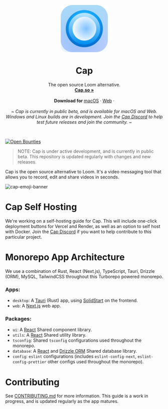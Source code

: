 <p align="center">
  <p align="center">
   <img width="150" height="150" src="https://github.com/CapSoftware/Cap/blob/main/apps/desktop/src-tauri/icons/Square310x310Logo.png" alt="Logo">
  </p>
	<h1 align="center"><b>Cap</b></h1>
	<p align="center">
		The open source Loom alternative.
    <br />
    <a href="https://cap.so"><strong>Cap.so »</strong></a>
    <br />
    <br />
    <b>Download for </b>
		<a href="https://cap.so/download">macOS</a> ·
		<a href="https://cap.so/record">Web</a> ·
    <br />
    <br />
    <i>~ Cap is currently in public beta, and is available for macOS and Web. Windows and Linux builds are in development. Join the <a href="https://discord.gg/y8gdQ3WRN3">Cap Discord</a> to help test future releases and join the community. ~</i>
    <br />
  </p>
</p>
<br/>

[![Open Bounties](https://img.shields.io/endpoint?url=https%3A%2F%2Fconsole.algora.io%2Fapi%2Fshields%2FCapSoftware%2Fbounties%3Fstatus%3Dopen)](https://console.algora.io/org/CapSoftware/bounties?status=open)

> NOTE: Cap is under active development, and is currently in public beta. This repository is updated regularly with changes and new releases.

Cap is the open source alternative to Loom. It's a video messaging tool that allows you to record, edit and share videos in seconds.

![cap-emoji-banner](https://github.com/CapSoftware/cap/assets/33632126/85425396-ad31-463b-b209-7c4bdf7e2e4f)

# Cap Self Hosting

We're working on a self-hosting guide for Cap. This will include one-click deployment buttons for Vercel and Render, as well as an option to self host with Docker. Join the <a href="https://discord.gg/y8gdQ3WRN3">Cap Discord</a> if you want to help contribute to this particular project.

# Monorepo App Architecture

We use a combination of Rust, React (Next.js), TypeScript, Tauri, Drizzle (ORM), MySQL, TailwindCSS throughout this Turborepo powered monorepo.

### Apps:

- `desktop`: A [Tauri](https://tauri.app) (Rust) app, using [SolidStart](https://start.solidjs.com) on the frontend.
- `web`: A [Next.js](https://nextjs.org) web app.

### Packages:

- `ui`: A [React](https://reactjs.org) Shared component library.
- `utils`: A [React](https://reactjs.org) Shared utility library.
- `tsconfig`: Shared `tsconfig` configurations used throughout the monorepo.
- `database`: A [React](https://reactjs.org) and [Drizzle ORM](https://orm.drizzle.team/) Shared database library.
- `config`: `eslint` configurations (includes `eslint-config-next`, `eslint-config-prettier` other configs used throughout the monorepo).

# Contributing

See [CONTRIBUTING.md](CONTRIBUTING.md) for more information. This guide is a work in progress, and is updated regularly as the app matures.
